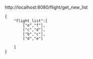 http://localhost:8080/flight/get_new_list

```
{
    "flight_list":[
        ["e","f"],
        ["c","d"],
        ["b","c"],
        ["d","e"]
		
    ]
}

```